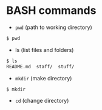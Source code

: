# BASH commands

- `pwd` (path to working directory)

```sh
$ pwd
```
- ls (list files and folders)

```sh
$ ls
README.md  staff/  stuff/
```

- `mkdir` (make directory)

```sh
$ mkdir
```

- `cd` (change directory)